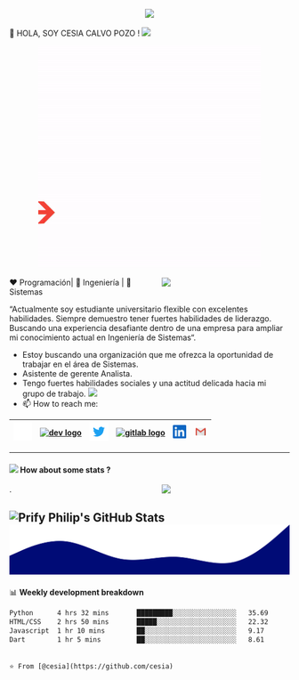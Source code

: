 <p align="center">
  <img src="https://github.com/thompsonemerson/thompsonemerson/raw/master/cover-thompson.png" width="630"/>
</p>
👋 HOLA, SOY CESIA CALVO POZO !  <img src="https://github.com/TheDudeThatCode/TheDudeThatCode/blob/master/Assets/Earth.gif" width="50px">
<p align="center">
  <img src="https://github.com/Amchuz/Amchuz/blob/master/Amchuz.gif" width="400">
</p>
  


<img align='right' src="https://media.giphy.com/media/ieyl9zmCjO4b4t6qoY/giphy.gif" width="230">
  
:heart: Programación| :black_heart: Ingeniería | :blue_heart: Sistemas
  
“Actualmente soy estudiante universitario flexible con excelentes habilidades. Siempre demuestro tener fuertes habilidades de liderazgo. Buscando una experiencia desafiante dentro de una empresa para ampliar mi conocimiento actual en Ingeniería de Sistemas“.

- Estoy buscando una organización que me ofrezca la oportunidad de trabajar en el área de Sistemas.
- Asistente de gerente Analista.
- Tengo fuertes habilidades sociales y una actitud delicada hacia mi grupo de trabajo. <img src="https://media.giphy.com/media/WUlplcMpOCEmTGBtBW/giphy.gif" width="30">
- 📫 How to reach me:

| [<img src="https://raw.githubusercontent.com/Delta456/Delta456/master/img/github.png" alt="github logo" width="34">](https://github.com/Amchuz) |  [<img src="https://raw.githubusercontent.com/Delta456/Delta456/master/img/dev.png" alt="dev logo" width="24">](https://dev.to/amchuz) |  [<img src="https://raw.githubusercontent.com/Delta456/Delta456/master/img/twitter.png" alt="twitter logo" width="34">](https://twitter.com/PrifyPhilip) |  [<img src="https://raw.githubusercontent.com/Delta456/Delta456/master/img/gitlab.png" alt="gitlab logo" width="24">](https://gitlab.com/Amchuz) |  [<img src="https://github.com/Amchuz/Amchuz/blob/master/linkedin.jpeg" alt="linkedin logo" width="24">](https://www.linkedin.com/in/prify-philip-343b53150/) |  [<img src="https://github.com/Amchuz/Amchuz/blob/master/gmail.jpeg" alt="gmail logo" width="24">](amchu1714@gmail.com)
|---|---|---|---|---|---|
----

#### <img src="https://media.giphy.com/media/VgCDAzcKvsR6OM0uWg/giphy.gif" width="50"> How about some stats ?
<img align='right' src="https://media.giphy.com/media/M9gbBd9nbDrOTu1Mqx/giphy.gif" width="230">

.    
   
![Prify Philip's GitHub Stats](https://github-readme-stats.vercel.app/api?username=Amchuz&hide=["stars"]&show_icons=true)
![bottom.png](https://raw.githubusercontent.com/iCharlesZ/FigureBed/master/img/readme-bottom.png)
-------

📊 **Weekly development breakdown**
<!--START_SECTION:waka-->
```text
Python      4 hrs 32 mins       █████████░░░░░░░░░░░░░░░░   35.69 
HTML/CSS    2 hrs 50 mins       █████░░░░░░░░░░░░░░░░░░░░   22.32 
Javascript  1 hr 10 mins        ██░░░░░░░░░░░░░░░░░░░░░░░   9.17 
Dart        1 hr 5 mins         ██░░░░░░░░░░░░░░░░░░░░░░░   8.61 


⭐️ From [@cesia](https://github.com/cesia)

